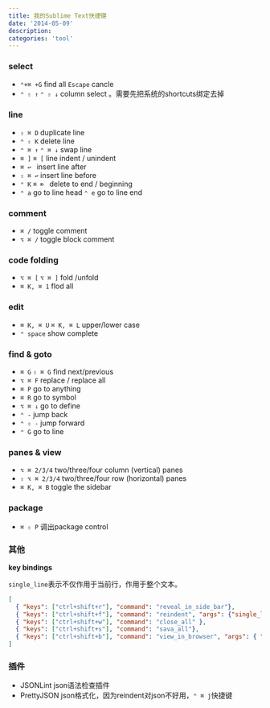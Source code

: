 ```yaml
---
title: 我的Sublime Text快捷键
date: '2014-05-09'
description:
categories: 'tool'
---
```


### select 

* `⌃+⌘ +G` find all `Escape` cancle
* `⌃ ⇧ ↑` `⌃ ⇧ ↓` column select 。需要先把系统的shortcuts绑定去掉

### line

* `⇧ ⌘ D` duplicate line
* `⌃ ⇧ K` delete line
* `⌃ ⌘ ↑`  `⌃ ⌘ ↓` swap line
* `⌘ ]` `⌘ [` line indent / unindent
* `⌘ ↩ ` insert line after
* `⇧ ⌘ ↩` insert line before
* `⌃ K`  `⌘ ⌦ ` delete to end / beginning
* `⌃ a` go to line head `⌃ e` go to line end

### comment

* `⌘ /` toggle comment
* `⌥ ⌘ /` toggle block comment

### code folding

* `⌥ ⌘ [` `⌥ ⌘ ]` fold /unfold
* `⌘ K, ⌘ 1` flod all

### edit

* `⌘ K, ⌘ U` `⌘ K, ⌘ L` upper/lower case
* `⌃ space` show complete

### find & goto

* `⌘ G` `⇧ ⌘ G` find next/previous
* `⌥ ⌘ F` replace / replace all
* `⌘ P` go to anything
* `⌘ R` go to symbol
* `⌥ ⌘ ↓` go to define
* `⌃ -` jump back
* `⌃ ⇧ -` jump forward
* `⌃ G` go to line

### panes & view

* `⌥ ⌘ 2/3/4` two/three/four column (vertical) panes
* `⇧ ⌥ ⌘ 2/3/4` two/three/four row (horizontal) panes 
* `⌘ K, ⌘ B` toggle the sidebar

### package

* `⌘ ⇧ P` 调出package control

### 其他

**key bindings**  

`single_line`表示不仅作用于当前行，作用于整个文本。  
```json
[
  { "keys": ["ctrl+shift+r"], "command": "reveal_in_side_bar"},
  { "keys": ["ctrl+shift+f"], "command": "reindent", "args": {"single_line": false}},
  { "keys": ["ctrl+shift+w"], "command": "close_all" },
  { "keys": ["ctrl+shift+s"], "command": "sava_all"},
  { "keys": ["ctrl+shift+b"], "command": "view_in_browser", "args": { "browser": "chrome" } }
]
```

### 插件

* JSONLint json语法检查插件
* PrettyJSON json格式化，因为reindent对json不好用，`⌃ ⌘ j`快捷键

